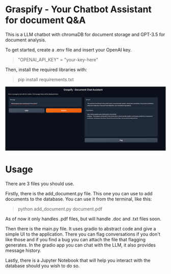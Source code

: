 # Graspify - Your Chatbot Assistant for document Q&A
This is a LLM chatbot with chromaDB for document storage and GPT-3.5 for document analysis.

To get started, create a .env file and insert your OpenAI key.
> "OPENAI_API_KEY" = "your-key-here"

Then, install the required libraries with:
> pip install requirements.txt 

![Screenshot](assets/screenshot.png)

# Usage
There are 3 files you should use.

Firstly, there is the add_document.py file. This one you can use to add documents to the database.
You can use it from the terminal, like this:
> python add_document.py document.pdf

As of now it only handles .pdf files, but will handle .doc and .txt files soon.

Then there is the main.py file. It uses gradio to abstract code and give a simple UI to the application. There you can flag conversations if you don't like those and if you find a bug you can attach the file that flagging generates. 
In the gradio app you can chat with the LLM, it also provides message history. 

Lastly, there is a Jupyter Notebook that will help you interact with the database should you wish to do so.
